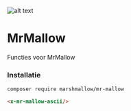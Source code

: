 ![alt text](https://cdn.marshmallow-office.com/media/images/logo/marshmallow.transparent.red.png "marshmallow.")

# MrMallow
Functies voor MrMallow

### Installatie
```bash
composer require marshmallow/mr-mallow
```

```html
<x-mr-mallow-ascii/>
```
